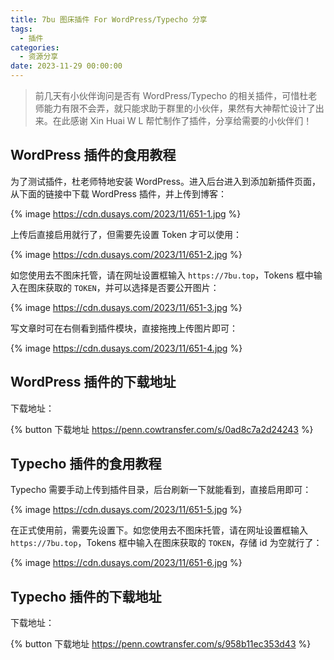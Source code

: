 ```yaml
---
title: 7bu 图床插件 For WordPress/Typecho 分享
tags:
  - 插件
categories:
  - 资源分享
date: 2023-11-29 00:00:00
---
```


> 前几天有小伙伴询问是否有 WordPress/Typecho 的相关插件，可惜杜老师能力有限不会弄，就只能求助于群里的小伙伴，果然有大神帮忙设计了出来。在此感谢 Xin Huai W L 帮忙制作了插件，分享给需要的小伙伴们！

<!-- more -->

## WordPress 插件的食用教程

为了测试插件，杜老师特地安装 WordPress。进入后台进入到添加新插件页面，从下面的链接中下载 WordPress 插件，并上传到博客：

{% image https://cdn.dusays.com/2023/11/651-1.jpg %}

上传后直接启用就行了，但需要先设置 Token 才可以使用：

{% image https://cdn.dusays.com/2023/11/651-2.jpg %}

如您使用去不图床托管，请在网址设置框输入 `https://7bu.top`，Tokens 框中输入在图床获取的 `TOKEN`，并可以选择是否要公开图片：

{% image https://cdn.dusays.com/2023/11/651-3.jpg %}

写文章时可在右侧看到插件模块，直接拖拽上传图片即可：

{% image https://cdn.dusays.com/2023/11/651-4.jpg %}

## WordPress 插件的下载地址

下载地址：

{% button 下载地址 https://penn.cowtransfer.com/s/0ad8c7a2d24243 %}

## Typecho 插件的食用教程

Typecho 需要手动上传到插件目录，后台刷新一下就能看到，直接启用即可：

{% image https://cdn.dusays.com/2023/11/651-5.jpg %}

在正式使用前，需要先设置下。如您使用去不图床托管，请在网址设置框输入 `https://7bu.top`，Tokens 框中输入在图床获取的 `TOKEN`，存储 id 为空就行了：

{% image https://cdn.dusays.com/2023/11/651-6.jpg %}

## Typecho 插件的下载地址

下载地址：

{% button 下载地址 https://penn.cowtransfer.com/s/958b11ec353d43 %}